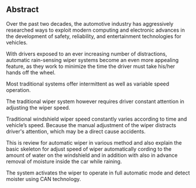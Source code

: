 ## Abstract

Over the past two decades, the automotive industry has aggressively researched ways to exploit modern computing and electronic advances in the development of safety, reliability, and entertainment technologies for vehicles.

With drivers exposed to an ever increasing number of distractions, automatic rain-sensing wiper systems become an even more appealing feature, as they work to minimize the time the driver must take his/her hands off the wheel.

Most traditional systems offer intermittent as well as variable speed operation.

The traditional wiper system however requires driver constant attention in adjusting the wiper speed.

Traditional windshield wiper speed constantly varies according to time and vehicle’s speed. Because the manual adjustment of the wiper distracts driver's attention, which may be a direct cause accidents.

This is review for automatic wiper in various method and also explain the basic skeleton for adjust speed of wiper automatically cording to the amount of water on the windshield and in addition with also in advance removal of moisture inside the car while raining.

The system activates the wiper to operate in full automatic mode and detect moister using CAN technology.
